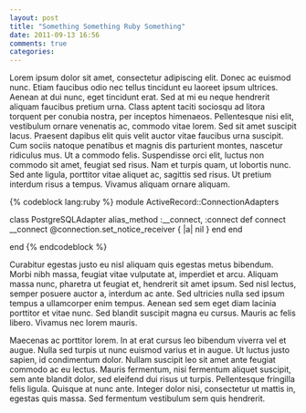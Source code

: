 ```yaml
---
layout: post
title: "Something Something Ruby Something"
date: 2011-09-13 16:56
comments: true
categories: 
---
```

Lorem ipsum dolor sit amet, consectetur adipiscing elit. Donec ac euismod nunc. Etiam faucibus odio nec tellus tincidunt eu laoreet ipsum ultrices. Aenean at dui nunc, eget tincidunt erat. Sed at mi eu neque hendrerit aliquam faucibus pretium urna. Class aptent taciti sociosqu ad litora torquent per conubia nostra, per inceptos himenaeos. Pellentesque nisi elit, vestibulum ornare venenatis ac, commodo vitae lorem. Sed sit amet suscipit lacus. Praesent dapibus elit quis velit auctor vitae faucibus urna suscipit. Cum sociis natoque penatibus et magnis dis parturient montes, nascetur ridiculus mus. Ut a commodo felis. Suspendisse orci elit, luctus non commodo sit amet, feugiat sed risus. Nam et turpis quam, ut lobortis nunc. Sed ante ligula, porttitor vitae aliquet ac, sagittis sed risus. Ut pretium interdum risus a tempus. Vivamus aliquam ornare aliquam.

{% codeblock lang:ruby %}
module ActiveRecord::ConnectionAdapters

  class PostgreSQLAdapter
    alias_method :__connect, :connect
    def connect
      __connect
      @connection.set_notice_receiver { |a| nil }
    end
  end

end
{% endcodeblock %}

Curabitur egestas justo eu nisl aliquam quis egestas metus bibendum. Morbi nibh massa, feugiat vitae vulputate at, imperdiet et arcu. Aliquam massa nunc, pharetra ut feugiat et, hendrerit sit amet ipsum. Sed nisl lectus, semper posuere auctor a, interdum ac ante. Sed ultricies nulla sed ipsum tempus a ullamcorper enim tempus. Aenean sed sem eget diam lacinia porttitor et vitae nunc. Sed blandit suscipit magna eu cursus. Mauris ac felis libero. Vivamus nec lorem mauris.

Maecenas ac porttitor lorem. In at erat cursus leo bibendum viverra vel et augue. Nulla sed turpis ut nunc euismod varius et in augue. Ut luctus justo sapien, id condimentum dolor. Nullam suscipit leo sit amet ante feugiat commodo ac eu lectus. Mauris fermentum, nisi fermentum aliquet suscipit, sem ante blandit dolor, sed eleifend dui risus ut turpis. Pellentesque fringilla felis ligula. Quisque at nunc ante. Integer dolor nisi, consectetur ut mattis in, egestas quis massa. Sed fermentum vestibulum sem quis hendrerit.

